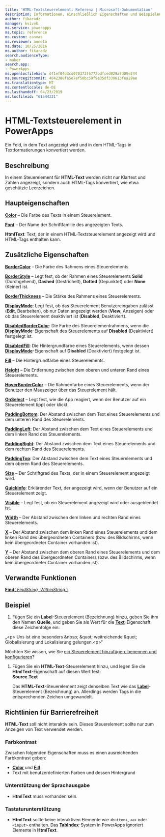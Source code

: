 ```yaml
---
title: 'HTML-Textsteuerelement: Referenz | Microsoft-Dokumentation'
description: Informationen, einschließlich Eigenschaften und Beispielen, über das HTML-Textsteuerelement
author: fikaradz
manager: kvivek
ms.service: powerapps
ms.topic: reference
ms.custom: canvas
ms.reviewer: anneta
ms.date: 10/25/2016
ms.author: fikaradz
search.audienceType:
- maker
search.app:
- PowerApps
ms.openlocfilehash: d41ef04d3cd070373f6772bdfced029a7d09e244
ms.sourcegitcommit: 4042388fa5e7ef50bc59f9e35df330613fea29ae
ms.translationtype: MT
ms.contentlocale: de-DE
ms.lasthandoff: 04/23/2019
ms.locfileid: "61544221"
---
```

# <a name="html-text-control-in-powerapps"></a>HTML-Textsteuerelement in PowerApps
Ein Feld, in dem Text angezeigt wird und in dem HTML-Tags in Textformatierungen konvertiert werden.

## <a name="description"></a>Beschreibung
In einem Steuerelement für **HTML-Text** werden nicht nur Klartext und Zahlen angezeigt, sondern auch HTML-Tags konvertiert, wie etwa geschützte Leerzeichen.

## <a name="key-properties"></a>Haupteigenschaften
**[Color](properties-color-border.md)** – Die Farbe des Texts in einem Steuerelement.

**[Font](properties-text.md)** – Der Name der Schriftfamilie des angezeigten Texts.

**HtmlText**: Text, der in einem HTML-Textsteuerelement angezeigt wird und HTML-Tags enthalten kann.

## <a name="additional-properties"></a>Zusätzliche Eigenschaften
**[BorderColor](properties-color-border.md)** – Die Farbe des Rahmens eines Steuerelements.

**[BorderStyle](properties-color-border.md)** – Legt fest, ob der Rahmen eines Steuerelements **Solid** (Durchgehend), **Dashed** (Gestrichelt), **Dotted** (Gepunktet) oder **None** (Keiner) ist.

**[BorderThickness](properties-color-border.md)** – Die Stärke des Rahmens eines Steuerelements.

**[DisplayMode](properties-core.md)**: Legt fest, ob das Steuerelement Benutzereingaben zulässt (**Edit**, Bearbeiten), ob nur Daten angezeigt werden (**View**, Anzeigen) oder ob das Steuerelement deaktiviert ist (**Disabled**, Deaktiviert).

**[DisabledBorderColor](properties-color-border.md)**: Die Farbe des Steuerelementrahmens, wenn die **[DisplayMode](properties-core.md)**-Eigenschaft des Steuerelements auf **Disabled** (Deaktiviert) festgelegt ist.

**[DisabledFill](properties-color-border.md)**: Die Hintergrundfarbe eines Steuerelements, wenn dessen **[DisplayMode](properties-core.md)**-Eigenschaft auf **Disabled** (Deaktiviert) festgelegt ist.

**[Fill](properties-color-border.md)** – Die Hintergrundfarbe eines Steuerelements.

**[Height](properties-size-location.md)** – Die Entfernung zwischen dem oberen und unteren Rand eines Steuerelements.

**[HoverBorderColor](properties-color-border.md)** – Die Rahmenfarbe eines Steuerelements, wenn der Benutzer den Mauszeiger über das Steuerelement hält.

**[OnSelect](properties-core.md)** – Legt fest, wie die App reagiert, wenn der Benutzer auf ein Steuerelement tippt oder klickt.

**[PaddingBottom](properties-size-location.md)**: Der Abstand zwischen dem Text eines Steuerelements und dem unteren Rand des Steuerelements.

**[PaddingLeft](properties-size-location.md)**: Der Abstand zwischen dem Text eines Steuerelements und dem linken Rand des Steuerelements.

**[PaddingRight](properties-size-location.md)**: Der Abstand zwischen dem Text eines Steuerelements und dem rechten Rand des Steuerelements.

**[PaddingTop](properties-size-location.md)**: Der Abstand zwischen dem Text eines Steuerelements und dem oberen Rand des Steuerelements.

**[Size](properties-text.md)** – Der Schriftgrad des Texts, der in einem Steuerelement angezeigt wird.

**[QuickInfo](properties-core.md)**: Erklärender Text, der angezeigt wird, wenn der Benutzer auf ein Steuerelement zeigt.

**[Visible](properties-core.md)** – Legt fest, ob ein Steuerelement angezeigt wird oder ausgeblendet ist.

**[Width](properties-size-location.md)** – Der Abstand zwischen dem linken und rechten Rand eines Steuerelements.

**[X](properties-size-location.md)** – Der Abstand zwischen dem linken Rand eines Steuerelements und dem linken Rand des übergeordneten Containers (bzw. des Bildschirms, wenn kein übergeordneter Container vorhanden ist).

**[Y](properties-size-location.md)** – Der Abstand zwischen dem oberen Rand eines Steuerelements und dem oberen Rand des übergeordneten Containers (bzw. des Bildschirms, wenn kein übergeordneter Container vorhanden ist).

## <a name="related-functions"></a>Verwandte Funktionen
[**Find**( *FindString*, *WithinString* )](../functions/function-find.md)

## <a name="example"></a>Beispiel
1. Fügen Sie ein **[Label](control-text-box.md)**-Steuerelement (Bezeichnung) hinzu, geben Sie ihm den Namen **Quelle**, und geben Sie als Wert für die **[Text](properties-core.md)**-Eigenschaft diese Zeichenfolge ein:

„\<p> Uns ist eine besonders \&nbsp; \&quot; weitreichende \&quot; Globalisierung und Lokalisierung gelungen.\<p>“

Möchten Sie wissen, wie Sie [ein Steuerelement hinzufügen, benennen und konfigurieren](../add-configure-controls.md)?

1. Fügen Sie ein **HTML-Text**-Steuerelement hinzu, und legen Sie die **HtmlText**-Eigenschaft auf diesen Wert fest:<br>
   **Source.Text**
   
     Das **HTML-Text**-Steuerelement zeigt denselben Text wie das **[Label](control-text-box.md)**-Steuerelement (Bezeichnung) an. Allerdings werden Tags in die entsprechenden Zeichen umgewandelt.


## <a name="accessibility-guidelines"></a>Richtlinien für Barrierefreiheit
**HTML-Text** soll nicht interaktiv sein. Dieses Steuerelement sollte nur zum Anzeigen von Text verwendet werden.

### <a name="color-contrast"></a>Farbkontrast
Zwischen folgenden Eigenschaften muss es einen ausreichenden Farbkontrast geben:
* **[Color](properties-color-border.md)** und **[Fill](properties-color-border.md)**
* Text mit benutzerdefinierten Farben und dessen Hintergrund

### <a name="screen-reader-support"></a>Unterstützung der Sprachausgabe
* **HtmlText** muss vorhanden sein.

### <a name="keyboard-support"></a>Tastaturunterstützung
* **HtmlText** sollte keine interaktiven Elemente wie `<button>`, `<a>` oder `<input>` enthalten. Das **[TabIndex](properties-accessibility.md)**-System in PowerApps ignoriert Elemente in **HtmlText**.
